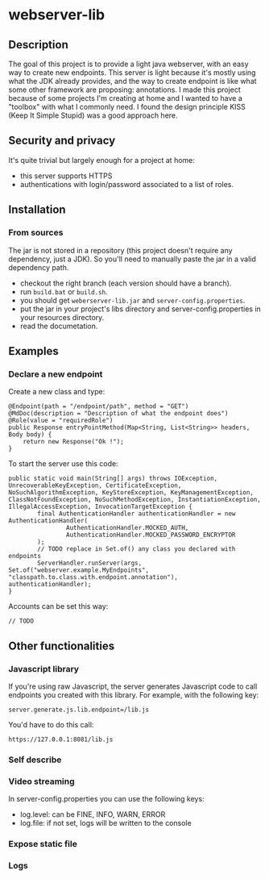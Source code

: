 # webserver-lib
## Description
The goal of this project is to provide a light java webserver, with an easy way to create new endpoints.
This server is light because it's mostly using what the JDK already provides, and the way to create endpoint is like what some other framework are proposing: annotations.
I made this project because of some projects I'm creating at home and I wanted to have a "toolbox" with what I commonly need.
I found the design principle KISS (Keep It Simple Stupid) was a good approach here.

## Security and privacy
It's quite trivial but largely enough for a project at home: 
- this server supports HTTPS
- authentications with login/password associated to a list of roles.

## Installation
### From sources
The jar is not stored in a repository (this project doesn't require any dependency, just a JDK). 
So you'll need to manually paste the jar in a valid dependency path.
- checkout the right branch (each version should have a branch).
- run `build.bat` or `build.sh`.
- you should get `weberserver-lib.jar` and `server-config.properties`.
- put the jar in your project's libs directory and server-config.properties in your resources directory.
- read the documetation.

## Examples
### Declare a new endpoint
Create a new class and type:
```
@Endpoint(path = "/endpoint/path", method = "GET")
@MdDoc(description = "Description of what the endpoint does")
@Role(value = "requiredRole")
public Response entryPointMethod(Map<String, List<String>> headers, Body body) {
    return new Response("Ok !");
}
```

To start the server use this code:
```
public static void main(String[] args) throws IOException, UnrecoverableKeyException, CertificateException,
NoSuchAlgorithmException, KeyStoreException, KeyManagementException, ClassNotFoundException, NoSuchMethodException, InstantiationException, IllegalAccessException, InvocationTargetException {
        final AuthenticationHandler authenticationHandler = new AuthenticationHandler(
                AuthenticationHandler.MOCKED_AUTH,
                AuthenticationHandler.MOCKED_PASSWORD_ENCRYPTOR
        );
        // TODO replace in Set.of() any class you declared with endpoints
        ServerHandler.runServer(args, Set.of("webserver.example.MyEndpoints", "classpath.to.class.with.endpoint.annotation"), authenticationHandler);
}
```

Accounts can be set this way:
```
// TODO 
```

## Other functionalities
### Javascript library
If you're using raw Javascript, the server generates Javascript code to call endpoints you created with this library.
For example, with the following key:
```
server.generate.js.lib.endpoint=/lib.js
```
You'd have to do this call:
```
https://127.0.0.1:8081/lib.js
```

### Self describe



### Video streaming
In server-config.properties you can use the following keys:
- log.level: can be FINE, INFO, WARN, ERROR 
- log.file: if not set, logs will be written to the console

### Expose static file


### Logs

